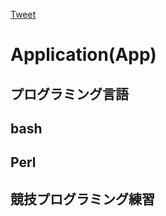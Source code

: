 <a href="https://twitter.com/share?ref_src=twsrc%5Etfw" class="twitter-share-button" data-show-count="false">Tweet</a><script async src="https://platform.twitter.com/widgets.js" charset="utf-8"></script>

# Application(App)

## プログラミング言語

## bash

## Perl

## 競技プログラミング練習
